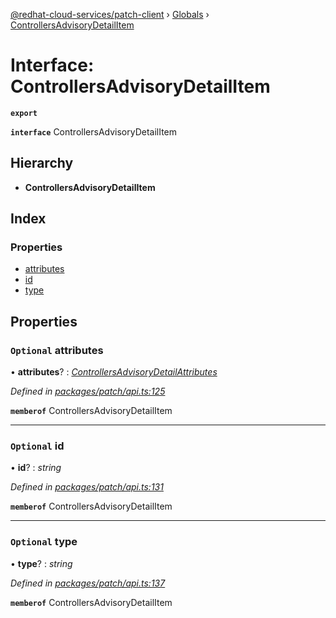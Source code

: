 [@redhat-cloud-services/patch-client](../README.md) › [Globals](../globals.md) › [ControllersAdvisoryDetailItem](controllersadvisorydetailitem.md)

# Interface: ControllersAdvisoryDetailItem

**`export`** 

**`interface`** ControllersAdvisoryDetailItem

## Hierarchy

* **ControllersAdvisoryDetailItem**

## Index

### Properties

* [attributes](controllersadvisorydetailitem.md#optional-attributes)
* [id](controllersadvisorydetailitem.md#optional-id)
* [type](controllersadvisorydetailitem.md#optional-type)

## Properties

### `Optional` attributes

• **attributes**? : *[ControllersAdvisoryDetailAttributes](controllersadvisorydetailattributes.md)*

*Defined in [packages/patch/api.ts:125](https://github.com/Hyperkid123/javascript-clients/blob/064feea/packages/patch/api.ts#L125)*

**`memberof`** ControllersAdvisoryDetailItem

___

### `Optional` id

• **id**? : *string*

*Defined in [packages/patch/api.ts:131](https://github.com/Hyperkid123/javascript-clients/blob/064feea/packages/patch/api.ts#L131)*

**`memberof`** ControllersAdvisoryDetailItem

___

### `Optional` type

• **type**? : *string*

*Defined in [packages/patch/api.ts:137](https://github.com/Hyperkid123/javascript-clients/blob/064feea/packages/patch/api.ts#L137)*

**`memberof`** ControllersAdvisoryDetailItem
